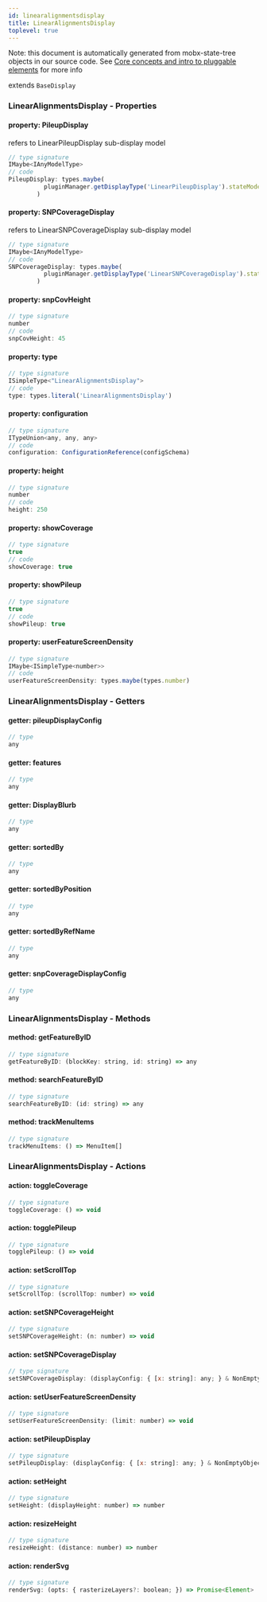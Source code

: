 ```yaml
---
id: linearalignmentsdisplay
title: LinearAlignmentsDisplay
toplevel: true
---
```


Note: this document is automatically generated from mobx-state-tree objects in
our source code. See [Core concepts and intro to pluggable
elements](/docs/developer_guide/) for more info

extends `BaseDisplay`

### LinearAlignmentsDisplay - Properties

#### property: PileupDisplay

refers to LinearPileupDisplay sub-display model

```js
// type signature
IMaybe<IAnyModelType>
// code
PileupDisplay: types.maybe(
          pluginManager.getDisplayType('LinearPileupDisplay').stateModel,
        )
```

#### property: SNPCoverageDisplay

refers to LinearSNPCoverageDisplay sub-display model

```js
// type signature
IMaybe<IAnyModelType>
// code
SNPCoverageDisplay: types.maybe(
          pluginManager.getDisplayType('LinearSNPCoverageDisplay').stateModel,
        )
```

#### property: snpCovHeight

```js
// type signature
number
// code
snpCovHeight: 45
```

#### property: type

```js
// type signature
ISimpleType<"LinearAlignmentsDisplay">
// code
type: types.literal('LinearAlignmentsDisplay')
```

#### property: configuration

```js
// type signature
ITypeUnion<any, any, any>
// code
configuration: ConfigurationReference(configSchema)
```

#### property: height

```js
// type signature
number
// code
height: 250
```

#### property: showCoverage

```js
// type signature
true
// code
showCoverage: true
```

#### property: showPileup

```js
// type signature
true
// code
showPileup: true
```

#### property: userFeatureScreenDensity

```js
// type signature
IMaybe<ISimpleType<number>>
// code
userFeatureScreenDensity: types.maybe(types.number)
```

### LinearAlignmentsDisplay - Getters

#### getter: pileupDisplayConfig

```js
// type
any
```

#### getter: features

```js
// type
any
```

#### getter: DisplayBlurb

```js
// type
any
```

#### getter: sortedBy

```js
// type
any
```

#### getter: sortedByPosition

```js
// type
any
```

#### getter: sortedByRefName

```js
// type
any
```

#### getter: snpCoverageDisplayConfig

```js
// type
any
```

### LinearAlignmentsDisplay - Methods

#### method: getFeatureByID

```js
// type signature
getFeatureByID: (blockKey: string, id: string) => any
```

#### method: searchFeatureByID

```js
// type signature
searchFeatureByID: (id: string) => any
```

#### method: trackMenuItems

```js
// type signature
trackMenuItems: () => MenuItem[]
```

### LinearAlignmentsDisplay - Actions

#### action: toggleCoverage

```js
// type signature
toggleCoverage: () => void
```

#### action: togglePileup

```js
// type signature
togglePileup: () => void
```

#### action: setScrollTop

```js
// type signature
setScrollTop: (scrollTop: number) => void
```

#### action: setSNPCoverageHeight

```js
// type signature
setSNPCoverageHeight: (n: number) => void
```

#### action: setSNPCoverageDisplay

```js
// type signature
setSNPCoverageDisplay: (displayConfig: { [x: string]: any; } & NonEmptyObject & { setSubschema(slotName: string, data: unknown): any; } & IStateTreeNode<AnyConfigurationSchemaType>) => void
```

#### action: setUserFeatureScreenDensity

```js
// type signature
setUserFeatureScreenDensity: (limit: number) => void
```

#### action: setPileupDisplay

```js
// type signature
setPileupDisplay: (displayConfig: { [x: string]: any; } & NonEmptyObject & { setSubschema(slotName: string, data: unknown): any; } & IStateTreeNode<AnyConfigurationSchemaType>) => void
```

#### action: setHeight

```js
// type signature
setHeight: (displayHeight: number) => number
```

#### action: resizeHeight

```js
// type signature
resizeHeight: (distance: number) => number
```

#### action: renderSvg

```js
// type signature
renderSvg: (opts: { rasterizeLayers?: boolean; }) => Promise<Element>
```

